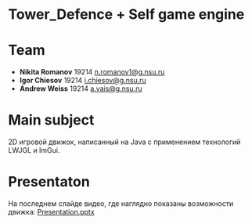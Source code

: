 # Tower_Defence + Self game engine

# Team 

- **Nikita Romanov** 19214 <n.romanov1@g.nsu.ru>
- **Igor Chiesov** 19214 <i.chiesov@g.nsu.ru>
- **Andrew Weiss** 19214 <a.vais@g.nsu.ru>

# Main subject

2D игровой движок, написанный на Java с применением технологий LWJGL и ImGui.

# Presentaton

На последнем слайде видео, где наглядно показаны возможности движка:
[Presentation.pptx](./docs/Presentation.pptx)
